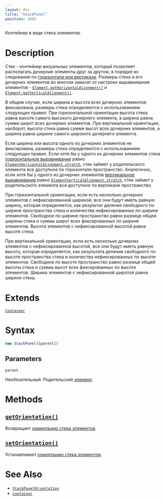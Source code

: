 ```yaml
---
layout: doc
title: "StackPanel"
position: 1003
---
```


Контейнер в виде стека элементов.

# Description

Стек - контейнер визуальных элементов, который позволяет располагать дочерние элементы друг за
другом, в порядке их следования по [горизонтали или вертикали](StackPanelOrientation/). Размеры
стека и его дочерних элементов во многом зависит от настроек выравнивания элементов -
[`Element.getHorizontalAlignment()`](../../KeyConcepts/Element/Element.getHorizontalAlignment/)
и [`Element.getVerticalAlignment()`](../../KeyConcepts/Element/Element.getVerticalAlignment/).

В общем случае, если ширина и высота всех дочерних элементов фиксирована, размеры стека определяются
с использованием следующих правил. При горизонтальной ориентации высота стека равна высоте самого
высокого дочернего элемента, а ширина равна сумме широт всех дочерних элементов. При вертикальной
ориентации, наоборот, высота стека равна сумме высот всех дочерних элементов, а ширина равна ширине
самого широкого дочернего элемента. 

Если ширина или высота одного из дочерних элементов не фиксирована, размеры стека определяются с
использованием следующих правил. Если хотя бы у одного из дочерних элементов стека [горизонтальное
выравнивание](../../KeyConcepts/Element/Element.getHorizontalAlignment/) равно
[`ElementHorizontalAlignment.stretch`](../../KeyConcepts/Element/ElementHorizontalAlignment/), стек
займет у родительского элемента все доступное по горизонтали пространство. Аналогично, если хотя бы
у одного из дочерних элементов [вертикальное выравнивание](../../KeyConcepts/Element/Element.getVerticalAlignment/)
равно [`ElementVerticalAlignment.stretch`](../../KeyConcepts/Element/ElementVerticalAlignment/),
стек займет у родительского элемента все доступное по вертикали пространство.

При горизонтальной ориентации, если есть несколько дочерних элементов с нефиксированной шириной,
все они будут иметь равную ширину, которая определяется, как результат деления свободного по ширине
пространства стека и количества нефиксированных по ширине элементов. Свободное по ширине пространство
равно разнице общей ширины стека и суммы широт всех фиксированных по ширине элементов. Высота элементов
с нефиксированной высотой равна высоте стека.

При вертикальной ориентации, если есть несколько дочерних элементов с нефиксированной высотой,
все они будут иметь равную высоту, которая определяется, как результата деления свободного по высоте
пространства стека и количества нефиксированных по высоте элементов. Свободное по высоте пространство
равно разнице общей высоты стека и суммы высот всех фиксированных по высоте элементов. Ширина элементов
с нефиксированной широтой равна ширине стека.

# Extends

[`Container`](../../KeyConcepts/Container/)

# Syntax

```js
new StackPanel([parent])
```

## Parameters

`parent`

Необязательный. Родительский [элемент](../../KeyConcepts/Element/).

# Methods

## [`getOrientation()`](StackPanel.getOrientation/)

Возвращает [ориентацию стека элементов](StackPanelOrientation/).

## [`setOrientation()`](StackPanel.setOrientation/)

Устанавливает [ориентацию стека элементов](StackPanelOrientation/).

# See Also

* [`StackPanelOrientation`](StackPanelOrientation/)
* [`Container`](../../KeyConcepts/Container/)
